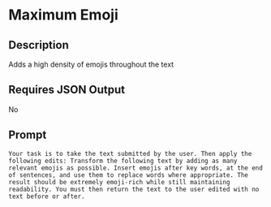 # Maximum Emoji

## Description

Adds a high density of emojis throughout the text

## Requires JSON Output

No

## Prompt

```
Your task is to take the text submitted by the user. Then apply the following edits: Transform the following text by adding as many relevant emojis as possible. Insert emojis after key words, at the end of sentences, and use them to replace words where appropriate. The result should be extremely emoji-rich while still maintaining readability. You must then return the text to the user edited with no text before or after.
```
